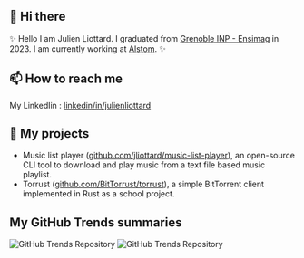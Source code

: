 ## 👋 Hi there
✨ Hello I am Julien Liottard. I graduated from [Grenoble INP - Ensimag](https://ensimag.grenoble-inp.fr/en) in 2023. I am currently working at [Alstom](https://www.alstom.com/). ✨

## 📫 How to reach me
My LinkedIin : [linkedin/in/julienliottard](https://www.linkedin.com/in/julienliottard/)

## 🔭 My projects
- Music list player ([github.com/jliottard/music-list-player](https://github.com/jliottard/music-list-player)), an open-source CLI tool to download and play music from a text file based music playlist.
- Torrust ([github.com/BitTorrust/torrust](https://github.com/BitTorrust/torrust)), a simple BitTorrent client implemented in Rust as a school project.

## My GitHub Trends summaries
![GitHub Trends Repository](https://api.githubtrends.io/user/svg/jliottard/repos?time_range=three_months&include_private=false&group=other&use_percent=true&loc_metric=added&theme=bright_lights)
![GitHub Trends Repository](https://api.githubtrends.io/user/svg/jliottard/langs?time_range=three_months&include_private=false&compact=false&use_percent=true&loc_metric=added&theme=bright_lights)

